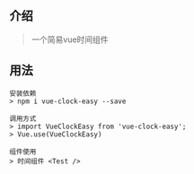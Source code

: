 ## 介绍

> 一个简易vue时间组件


## 用法


```
安装依赖
> npm i vue-clock-easy --save

调用方式
> import VueClockEasy from 'vue-clock-easy';
> Vue.use(VueClockEasy)

组件使用
> 时间组件 <Test />
```


